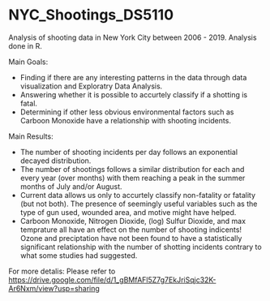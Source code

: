 # NYC_Shootings_DS5110
Analysis of shooting data in New York City between 2006 - 2019. Analysis done in R.

Main Goals: 
* Finding if there are any interesting patterns in the data through data visualization and Exploratry Data Analysis.
* Answering whether it is possible to accurtely classify if a shotting is fatal. 
* Determining if other less obvious environmental factors such as Carboon Monoxide have a relationship with shooting incidents.

Main Results: 
* The number of shooting incidents per day follows an exponential decayed distribution.
* The number of shootings follows a similar distribution for each and every year (over months) with them reaching a peak in the summer months of July and/or August.
* Current data allows us only to accurtely classify non-fatality or fatality (but not both). The presence of seemingly useful variables such as the type of gun used, wounded area, and motive might have helped. 
* Carboon Monoxide, Nitrogen Dioxide, (log) Sulfur Dioxide, and max temprature all have an effect on the number of shooting indicents! Ozone and preciptation have not been found to have a statistically significant relationship with the number of shotting incidents contrary to what some studies had suggested. 

For more detalis: Please refer to https://drive.google.com/file/d/1_gBMfAFl5Z7g7EkJriSqjc32K-Ar6Nxm/view?usp=sharing
